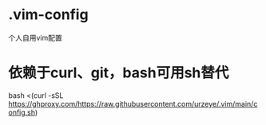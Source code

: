 # .vim-config
个人自用vim配置

# 依赖于curl、git，bash可用sh替代
bash <(curl -sSL https://ghproxy.com/https://raw.githubusercontent.com/urzeye/.vim/main/config.sh)
